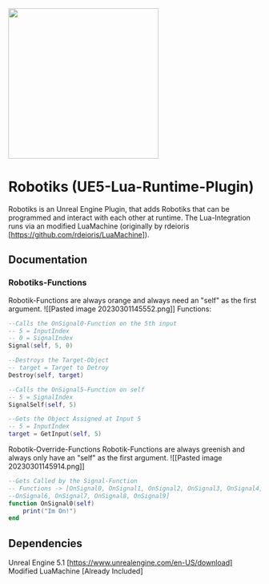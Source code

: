 <img src="https://i.ibb.co/jzxFP6K/LR-Logo.jpg"  width="300" height="300">

# Robotiks (UE5-Lua-Runtime-Plugin)

Robotiks is an Unreal Engine Plugin, that adds Robotiks that can be programmed and interact with each other at runtime.
The Lua-Integration runs via an modified LuaMachine (originally by rdeioris [https://github.com/rdeioris/LuaMachine]).

## Documentation
### Robotiks-Functions
Robotik-Functions are always orange and always need an "self" as the first argument.
![[Pasted image 20230301145552.png]]
Functions:
```lua
--Calls the OnSignal0-Function on the 5th input
-- 5 = InputIndex
-- 0 = SignalIndex
Signal(self, 5, 0)

--Destroys the Target-Object
-- target = Target to Detroy
Destroy(self, target)

--Calls the OnSignal5-Function on self
-- 5 = SignalIndex
SignalSelf(self, 5)

--Gets the Object Assigned at Input 5
-- 5 = InputIndex
target = GetInput(self, 5)
```

Robotik-Override-Functions
Robotik-Functions are always greenish and always only have an "self" as the first argument.
![[Pasted image 20230301145914.png]]
```lua
--Gets Called by the Signal-Function
-- Functions -> [OnSignal0, OnSignal1, OnSignal2, OnSignal3, OnSignal4, OnSignal5
--OnSignal6, OnSignal7, OnSignal8, OnSignal9]
function OnSignal0(self)
    print("Im On!")
end
```




## Dependencies
Unreal Engine 5.1 [https://www.unrealengine.com/en-US/download] \
Modified LuaMachine [Already Included]
